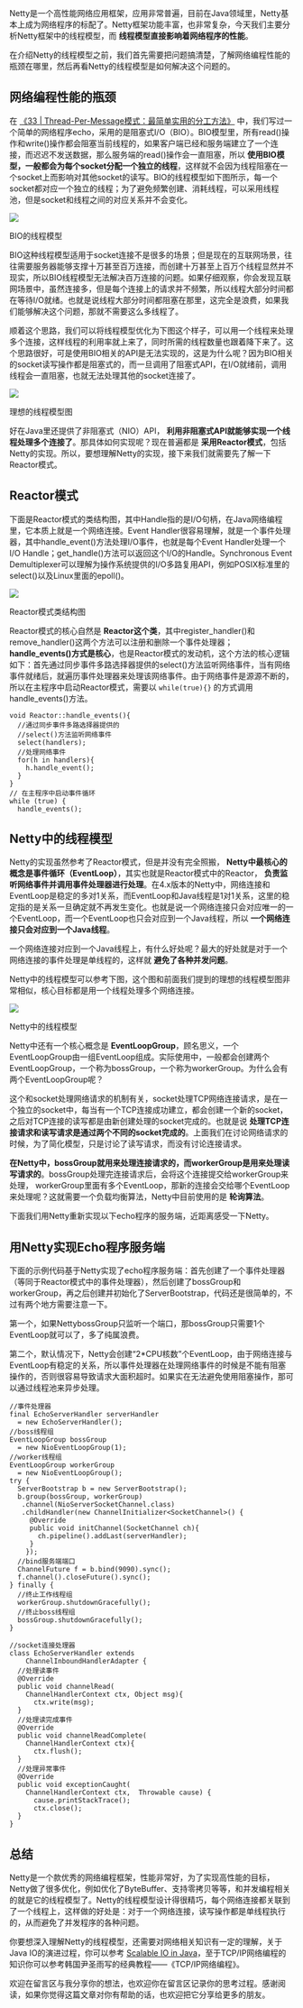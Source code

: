 Netty是一个高性能网络应用框架，应用非常普遍，目前在Java领域里，Netty基本上成为网络程序的标配了。Netty框架功能丰富，也非常复杂，今天我们主要分析Netty框架中的线程模型，而 **线程模型直接影响着网络程序的性能**。

在介绍Netty的线程模型之前，我们首先需要把问题搞清楚，了解网络编程性能的瓶颈在哪里，然后再看Netty的线程模型是如何解决这个问题的。

## 网络编程性能的瓶颈

在 [《33 \| Thread-Per-Message模式：最简单实用的分工方法》](https://time.geekbang.org/column/article/95098) 中，我们写过一个简单的网络程序echo，采用的是阻塞式I/O（BIO）。BIO模型里，所有read()操作和write()操作都会阻塞当前线程的，如果客户端已经和服务端建立了一个连接，而迟迟不发送数据，那么服务端的read()操作会一直阻塞，所以 **使用BIO模型，一般都会为每个socket分配一个独立的线程**，这样就不会因为线程阻塞在一个socket上而影响对其他socket的读写。BIO的线程模型如下图所示，每一个socket都对应一个独立的线程；为了避免频繁创建、消耗线程，可以采用线程池，但是socket和线程之间的对应关系并不会变化。

![](https://static001.geekbang.org/resource/image/e7/e2/e712c37ea0483e9dde0d6efe76e687e2.png?wh=1138*393)

BIO的线程模型

BIO这种线程模型适用于socket连接不是很多的场景；但是现在的互联网场景，往往需要服务器能够支撑十万甚至百万连接，而创建十万甚至上百万个线程显然并不现实，所以BIO线程模型无法解决百万连接的问题。如果仔细观察，你会发现互联网场景中，虽然连接多，但是每个连接上的请求并不频繁，所以线程大部分时间都在等待I/O就绪。也就是说线程大部分时间都阻塞在那里，这完全是浪费，如果我们能够解决这个问题，那就不需要这么多线程了。

顺着这个思路，我们可以将线程模型优化为下图这个样子，可以用一个线程来处理多个连接，这样线程的利用率就上来了，同时所需的线程数量也跟着降下来了。这个思路很好，可是使用BIO相关的API是无法实现的，这是为什么呢？因为BIO相关的socket读写操作都是阻塞式的，而一旦调用了阻塞式API，在I/O就绪前，调用线程会一直阻塞，也就无法处理其他的socket连接了。

![](https://static001.geekbang.org/resource/image/ea/1f/eafed0787b82b0b428e1ec0927029f1f.png?wh=1135*448)

理想的线程模型图

好在Java里还提供了非阻塞式（NIO）API， **利用非阻塞式API就能够实现一个线程处理多个连接了**。那具体如何实现呢？现在普遍都是 **采用Reactor模式**，包括Netty的实现。所以，要想理解Netty的实现，接下来我们就需要先了解一下Reactor模式。

## Reactor模式

下面是Reactor模式的类结构图，其中Handle指的是I/O句柄，在Java网络编程里，它本质上就是一个网络连接。Event Handler很容易理解，就是一个事件处理器，其中handle\_event()方法处理I/O事件，也就是每个Event Handler处理一个I/O Handle；get\_handle()方法可以返回这个I/O的Handle。Synchronous Event Demultiplexer可以理解为操作系统提供的I/O多路复用API，例如POSIX标准里的select()以及Linux里面的epoll()。

![](https://static001.geekbang.org/resource/image/a7/40/a7ba3c8d6c49e50d9288baf0c03fa240.png?wh=1142*571)

Reactor模式类结构图

Reactor模式的核心自然是 **Reactor这个类**，其中register\_handler()和remove\_handler()这两个方法可以注册和删除一个事件处理器； **handle\_events()方式是核心**，也是Reactor模式的发动机，这个方法的核心逻辑如下：首先通过同步事件多路选择器提供的select()方法监听网络事件，当有网络事件就绪后，就遍历事件处理器来处理该网络事件。由于网络事件是源源不断的，所以在主程序中启动Reactor模式，需要以 `while(true){}` 的方式调用handle\_events()方法。

```
void Reactor::handle_events(){
  //通过同步事件多路选择器提供的
  //select()方法监听网络事件
  select(handlers);
  //处理网络事件
  for(h in handlers){
    h.handle_event();
  }
}
// 在主程序中启动事件循环
while (true) {
  handle_events();

```

## Netty中的线程模型

Netty的实现虽然参考了Reactor模式，但是并没有完全照搬， **Netty中最核心的概念是事件循环（EventLoop）**，其实也就是Reactor模式中的Reactor， **负责监听网络事件并调用事件处理器进行处理**。在4.x版本的Netty中，网络连接和EventLoop是稳定的多对1关系，而EventLoop和Java线程是1对1关系，这里的稳定指的是关系一旦确定就不再发生变化。也就是说一个网络连接只会对应唯一的一个EventLoop，而一个EventLoop也只会对应到一个Java线程，所以 **一个网络连接只会对应到一个Java线程**。

一个网络连接对应到一个Java线程上，有什么好处呢？最大的好处就是对于一个网络连接的事件处理是单线程的，这样就 **避免了各种并发问题**。

Netty中的线程模型可以参考下图，这个图和前面我们提到的理想的线程模型图非常相似，核心目标都是用一个线程处理多个网络连接。

![](https://static001.geekbang.org/resource/image/03/04/034756f1d76bb3af09e125de9f3c2f04.png?wh=1137*563)

Netty中的线程模型

Netty中还有一个核心概念是 **EventLoopGroup**，顾名思义，一个EventLoopGroup由一组EventLoop组成。实际使用中，一般都会创建两个EventLoopGroup，一个称为bossGroup，一个称为workerGroup。为什么会有两个EventLoopGroup呢？

这个和socket处理网络请求的机制有关，socket处理TCP网络连接请求，是在一个独立的socket中，每当有一个TCP连接成功建立，都会创建一个新的socket，之后对TCP连接的读写都是由新创建处理的socket完成的。也就是说 **处理TCP连接请求和读写请求是通过两个不同的socket完成的**。上面我们在讨论网络请求的时候，为了简化模型，只是讨论了读写请求，而没有讨论连接请求。

**在Netty中，bossGroup就用来处理连接请求的，而workerGroup是用来处理读写请求的**。bossGroup处理完连接请求后，会将这个连接提交给workerGroup来处理， workerGroup里面有多个EventLoop，那新的连接会交给哪个EventLoop来处理呢？这就需要一个负载均衡算法，Netty中目前使用的是 **轮询算法**。

下面我们用Netty重新实现以下echo程序的服务端，近距离感受一下Netty。

## 用Netty实现Echo程序服务端

下面的示例代码基于Netty实现了echo程序服务端：首先创建了一个事件处理器（等同于Reactor模式中的事件处理器），然后创建了bossGroup和workerGroup，再之后创建并初始化了ServerBootstrap，代码还是很简单的，不过有两个地方需要注意一下。

第一个，如果NettybossGroup只监听一个端口，那bossGroup只需要1个EventLoop就可以了，多了纯属浪费。

第二个，默认情况下，Netty会创建“2\*CPU核数”个EventLoop，由于网络连接与EventLoop有稳定的关系，所以事件处理器在处理网络事件的时候是不能有阻塞操作的，否则很容易导致请求大面积超时。如果实在无法避免使用阻塞操作，那可以通过线程池来异步处理。

```
//事件处理器
final EchoServerHandler serverHandler
  = new EchoServerHandler();
//boss线程组
EventLoopGroup bossGroup
  = new NioEventLoopGroup(1);
//worker线程组
EventLoopGroup workerGroup
  = new NioEventLoopGroup();
try {
  ServerBootstrap b = new ServerBootstrap();
  b.group(bossGroup, workerGroup)
   .channel(NioServerSocketChannel.class)
   .childHandler(new ChannelInitializer<SocketChannel>() {
     @Override
     public void initChannel(SocketChannel ch){
       ch.pipeline().addLast(serverHandler);
     }
    });
  //bind服务端端口
  ChannelFuture f = b.bind(9090).sync();
  f.channel().closeFuture().sync();
} finally {
  //终止工作线程组
  workerGroup.shutdownGracefully();
  //终止boss线程组
  bossGroup.shutdownGracefully();
}

//socket连接处理器
class EchoServerHandler extends
    ChannelInboundHandlerAdapter {
  //处理读事件
  @Override
  public void channelRead(
    ChannelHandlerContext ctx, Object msg){
      ctx.write(msg);
  }
  //处理读完成事件
  @Override
  public void channelReadComplete(
    ChannelHandlerContext ctx){
      ctx.flush();
  }
  //处理异常事件
  @Override
  public void exceptionCaught(
    ChannelHandlerContext ctx,  Throwable cause) {
      cause.printStackTrace();
      ctx.close();
  }
}

```

## 总结

Netty是一个款优秀的网络编程框架，性能非常好，为了实现高性能的目标，Netty做了很多优化，例如优化了ByteBuffer、支持零拷贝等等，和并发编程相关的就是它的线程模型了。Netty的线程模型设计得很精巧，每个网络连接都关联到了一个线程上，这样做的好处是：对于一个网络连接，读写操作都是单线程执行的，从而避免了并发程序的各种问题。

你要想深入理解Netty的线程模型，还需要对网络相关知识有一定的理解，关于Java IO的演进过程，你可以参考 [Scalable IO in Java](http://gee.cs.oswego.edu/dl/cpjslides/nio.pdf)，至于TCP/IP网络编程的知识你可以参考韩国尹圣雨写的经典教程——《TCP/IP网络编程》。

欢迎在留言区与我分享你的想法，也欢迎你在留言区记录你的思考过程。感谢阅读，如果你觉得这篇文章对你有帮助的话，也欢迎把它分享给更多的朋友。